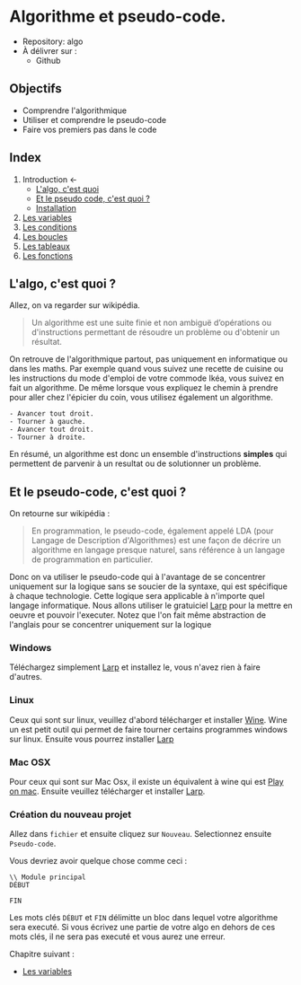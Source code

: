 # Algorithme et pseudo-code.  

* Repository: algo
* À délivrer sur :
    * Github
  

## Objectifs 
* Comprendre l'algorithmique
* Utiliser et comprendre le pseudo-code
* Faire vos premiers pas dans le code

## Index

1. Introduction ←
   * [L'algo, c'est quoi](#lalgo-cest-quoi-)
   * [Et le pseudo code, c'est quoi ?](#et-le-pseudo-code-cest-quoi-)
   * [Installation](#windows)
2. [Les variables](code/variables.md)
3. [Les conditions](code/conditions.md)
4. [Les boucles](code/whileAndfor.md)
5. [Les tableaux](code/array.md)
6. [Les fonctions](code/function.md)

   


## L'algo, c'est quoi ?
Allez, on va regarder sur wikipédia. 

> Un algorithme est une suite finie et non ambiguë d’opérations ou d'instructions permettant de résoudre un problème ou d'obtenir un résultat.

On retrouve de l'algorithmique partout, pas uniquement en informatique ou dans les maths. Par exemple quand vous suivez une recette de cuisine ou les instructions du mode d'emploi de votre commode Ikéa, vous suivez en fait un algorithme. De même lorsque vous expliquez le chemin à prendre pour aller chez l'épicier du coin, vous utilisez également un algorithme. 

````
- Avancer tout droit.
- Tourner à gauche.
- Avancer tout droit.
- Tourner à droite. 
````

En résumé, un algorithme est donc un ensemble d'instructions **simples** qui permettent de parvenir à un resultat ou de solutionner un problème.

## Et le pseudo-code, c'est quoi ?
On retourne sur wikipédia :
> En programmation, le pseudo-code, également appelé LDA (pour Langage de Description d'Algorithmes) est une façon de décrire un algorithme en langage presque naturel, sans référence à un langage de programmation en particulier.

Donc on va utiliser le pseudo-code qui à l'avantage de se concentrer uniquement sur la logique sans se soucier de la syntaxe, qui est spécifique à chaque technologie. Cette logique sera applicable à n'importe quel langage informatique. Nous allons utiliser le gratuiciel [Larp](https://softfamous.com/postdownload-file/larp/5617/1688/) pour la mettre en oeuvre et pouvoir l'executer. Notez que l'on fait même abstraction de l'anglais pour se concentrer uniquement sur la logique

### Windows
Téléchargez simplement [Larp](https://softfamous.com/postdownload-file/larp/5617/1688/) et installez le, vous n'avez rien à faire d'autres.

### Linux
Ceux qui sont sur linux, veuillez d'abord télécharger et installer [Wine](https://www.winehq.org/). Wine un est petit outil qui permet de faire tourner certains programmes windows sur linux. Ensuite vous pourrez installer [Larp](https://softfamous.com/postdownload-file/larp/5617/1688/)

### Mac OSX
Pour ceux qui sont sur Mac Osx, il existe un équivalent à wine qui est [Play on mac](https://www.playonmac.com/fr/). Ensuite veuillez télécharger et installer [Larp](http://larp.marcolavoie.ca/fr/download/download.htm).


### Création du nouveau projet
Allez dans ``fichier`` et ensuite cliquez sur ``Nouveau``. Selectionnez ensuite ``Pseudo-code``.

Vous devriez avoir quelque chose comme ceci : 

````
\\ Module principal
DÉBUT
        
FIN
````

Les mots clés ``DÉBUT`` et ``FIN`` délimitte un bloc dans lequel votre algorithme sera executé. Si vous écrivez une partie de votre algo en dehors de ces mots clés, il ne sera pas executé et vous aurez une erreur. 


Chapitre suivant :
* [Les variables](code/variables.md)




